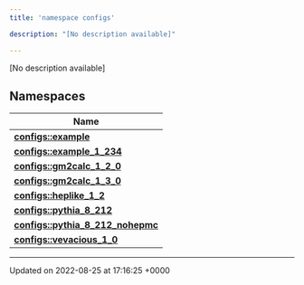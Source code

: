 ```yaml
---
title: 'namespace configs'

description: "[No description available]"

---
```







[No description available]

## Namespaces

| Name           |
| -------------- |
| **[configs::example](/documentation/code/namespaces/namespaceconfigs_1_1example/)**  |
| **[configs::example_1_234](/documentation/code/namespaces/namespaceconfigs_1_1example__1__234/)**  |
| **[configs::gm2calc_1_2_0](/documentation/code/namespaces/namespaceconfigs_1_1gm2calc__1__2__0/)**  |
| **[configs::gm2calc_1_3_0](/documentation/code/namespaces/namespaceconfigs_1_1gm2calc__1__3__0/)**  |
| **[configs::heplike_1_2](/documentation/code/namespaces/namespaceconfigs_1_1heplike__1__2/)**  |
| **[configs::pythia_8_212](/documentation/code/namespaces/namespaceconfigs_1_1pythia__8__212/)**  |
| **[configs::pythia_8_212_nohepmc](/documentation/code/namespaces/namespaceconfigs_1_1pythia__8__212__nohepmc/)**  |
| **[configs::vevacious_1_0](/documentation/code/namespaces/namespaceconfigs_1_1vevacious__1__0/)**  |






-------------------------------

Updated on 2022-08-25 at 17:16:25 +0000